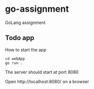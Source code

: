 # go-assignment
GoLang assignment


## Todo app

How to start the app

    cd webApp
    go run .

The server should start at port 8080

Open http://localhost:8080/ on a browser
